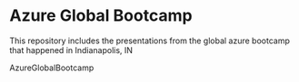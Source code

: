 # Azure Global Bootcamp

This repository includes the presentations from the  global azure bootcamp that happened in Indianapolis, IN

AzureGlobalBootcamp
